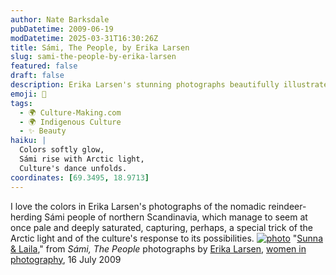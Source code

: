 ```yaml
---
author: Nate Barksdale
pubDatetime: 2009-06-19
modDatetime: 2025-03-31T16:30:26Z
title: Sámi, The People, by Erika Larsen
slug: sami-the-people-by-erika-larsen
featured: false
draft: false
description: Erika Larsen's stunning photographs beautifully illustrate the vibrant culture and relationship of the Sámi people with the Arctic landscape.
emoji: 📸
tags:
  - 🌍 Culture-Making.com
  - 🌍 Indigenous Culture
  - ✨ Beauty
haiku: |
  Colors softly glow,  
  Sámi rise with Arctic light,  
  Culture's dance unfolds.
coordinates: [69.3495, 18.9713]
---
```


I love the colors in Erika Larsen's photographs of the nomadic reindeer-herding Sámi people of northern Scandinavia, which manage to seem at once pale and deeply saturated, capturing, perhaps, a special trick of the Arctic light and of the culture's response to its possibilities. [![photo](http://culture-making.com/media/larsensami_0112.jpg)](http://www.wipnyc.org/blog/erika-larsen-2)
"[Sunna & Laila](https://www.google.com/search?q=%22Sunna%20%26%20Laila%22%20wipnyc.org)," from _Sámi, The People_ photographs by [Erika Larsen](http://www.erikalarsenphoto.com/), [women in photography](http://web.archive.org/web/20200814004831/http://www.wipnyc.org/blog/erika-larsen-2), 16 July 2009
